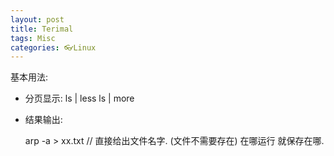 ```yaml
---
layout: post
title: Terimal
tags: Misc
categories: 👓Linux
---
```



基本用法:

- 分页显示:
	ls | less
	ls | more


- 结果输出:

	arp -a > xx.txt
	//  直接给出文件名字. (文件不需要存在)  在哪运行 就保存在哪.

 

